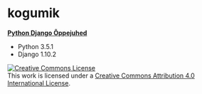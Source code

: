 # kogumik
**[Python Django Õppejuhed](https://github.com/ktenman/django/wiki/)**

* Python 3.5.1
* Django 1.10.2

[![Creative Commons License][image-1]][1]  
 This work is licensed under a [Creative Commons Attribution 4.0 International License][1].
 
 [1]:    http://creativecommons.org/licenses/by/4.0/
 
 [image-1]:    http://i.creativecommons.org/l/by/3.0/80x15.png
